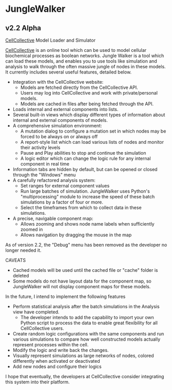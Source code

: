 # JungleWalker
## v2.2 Alpha
[CellCollective](https://cellcollective.org) Model Loader and Simulator

[CellCollective](https://cellcollective.org) is an online tool which can be used to model cellular biochemical processes as boolean networks. Jungle Walker is a tool which can load these models, and enables you to use tools like simulation and analysis to walk through the often massive jungle of nodes in these models. It currently includes several useful features, detailed below.

* Integration with the CellCollective website:
  + Models are fetched directly from the CellCollective API.
  + Users may log into CellCollective and work with private/personal models.
  + Models are cached in files after being fetched through the API.
* Loads internal and external components into lists.
* Several built-in views which display different types of information about internal and external components of models.
* A comprehensive simulation environment:
  + A mutation dialog to configure a mutation set in which nodes may be forced to be always on or always off
  + A report-style list which can load various lists of nodes and monitor their activity levels
  + Pause and Play abilities to stop and continue the simulation
  + A logic editor which can change the logic rule for any internal component in real time
* Information tabs are hidden by default, but can be opened or closed through the "Windows" menu
* A carefully refactored analysis system:
  + Set ranges for external component values
  + Run large batches of simulation. JungleWalker uses Python's "multiprocessing" module to increase the speed of these
    batch simulations by a factor of four or more.
  + Select the timeframes from which to collect data in these simulations.
* A precise, navigable component map:
  + Allows zooming and shows node name labels when sufficiently zoomed in
  + Allows navigation by dragging the mouse in the map

As of version 2.2, the "Debug" menu has been removed as the developer no longer needed it.

CAVEATS
  + Cached models will be used until the cached file or "cache" folder is deleted
  + Some models do not have layout data for the component map, so JungleWalker will not display component maps for these models.

In the future, I intend to implement the following features

* Perform statistical analysis after the batch simulations in the Analysis view have completed.
  + The developer intends to add the capability to import your own Python script to process the data to enable great flexibility
    for all CellCollective users.
* Create random logic configurations with the same components and run various simulations to compare how well constructed models actually represent processes within the cell.
* Modify the logic and write back the changes.
* Visually represent simulations as large networks of nodes, colored differently when activated or deactivated
* Add new nodes and configure their logics

I hope that eventually, the developers at CellCollective consider integrating this system into their platform.
